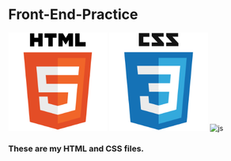 <h1>Front-End-Practice</h1>
  <p align="left"> 
  <img src="https://raw.githubusercontent.com/devicons/devicon/master/icons/html5/html5-original-wordmark.svg" alt="html5" width="200" height="200"/> 
  <img src="https://raw.githubusercontent.com/devicons/devicon/master/icons/css3/css3-original-wordmark.svg" alt="css3" width="200" height="200"/>
  <img src="https://raw.githubusercontent.com/devicons/devicon/master/icons/js/js-original-wordmark.svg" alt="js" width="200" height="200"/>


<h3> These are my HTML and CSS files.</h3>


